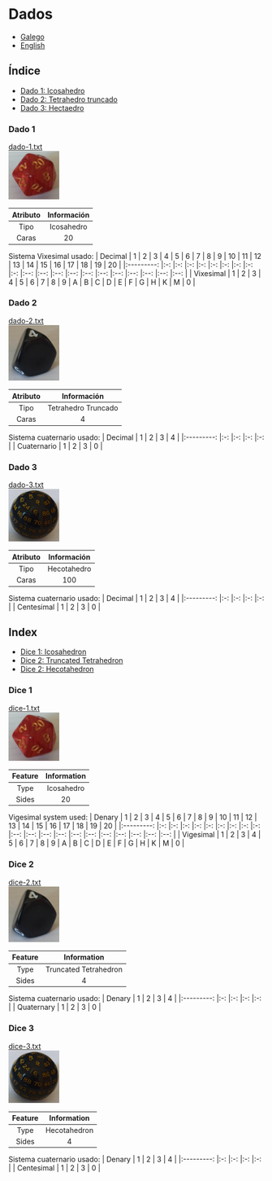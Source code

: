 # Dados
- [Galego](dados.md#índice)
- [English](dados.md#index)

## Índice
- [Dado 1: Icosahedro](dados.md#dado-1)
- [Dado 2: Tetrahedro truncado](dados.md#dado-2)
- [Dado 3: Hectaedro](dados.md#dado-3)

### Dado 1
[dado-1.txt](../src/dados/dado-1.txt)  
<img src="../media/dado-1.jpg" width="100" alt="Imaxe do dado 1" title="Dado 1">  

| Atributo  | Información   |
|:--------: |:-----------:  |
|   Tipo    |  Icosahedro   |
|   Caras   |      20       |

Sistema Vixesimal usado:
|  Decimal      | 1     | 2     | 3     | 4     | 5     | 6     | 7     | 8     | 9     | 10    | 11    | 12    | 13    | 14    | 15    | 16    | 17    | 18    | 19    | 20    |
|:---------:    |:-:    |:-:    |:-:    |:-:    |:-:    |:-:    |:-:    |:-:    |:-:    |:--:   |:--:   |:--:   |:--:   |:--:   |:--:   |:--:   |:--:   |:--:   |:--:   |:--:   |
| Vixesimal     | 1     | 2     | 3     | 4     | 5     | 6     | 7     | 8     | 9     |  A    |  B    |  C    |  D    |  E    |  F    |  G    |  H    |  K    |  M    |  0    |

### Dado 2
[dado-2.txt](../src/dados/dado-2.txt)  
<img src="../media/dado-2.jpg" width="100" alt="Imaxe do dado 2" title="Dado 2">

| Atributo  | Información            |
|:--------: |:-----------:           |
|   Tipo    |  Tetrahedro Truncado   |
|   Caras   |      4                 |

Sistema cuaternario usado:
|  Decimal      | 1     | 2     | 3     | 4     |
|:---------:    |:-:    |:-:    |:-:    |:-:    |
| Cuaternario   | 1     | 2     | 3     | 0     |

### Dado 3
[dado-3.txt](../src/dados/dado-3.txt)  
<img src="../media/dado-3.jpg" width="100" alt="Imaxe do dado 3" title="Dado 3">

| Atributo  | Información     |
|:--------: |:-----------:    |
|   Tipo    |  Hecotahedro    |
|   Caras   |      100        |

Sistema cuaternario usado:
|  Decimal     | 1     | 2     | 3     | 4     |
|:---------:   |:-:    |:-:    |:-:    |:-:    |
| Centesimal   | 1     | 2     | 3     | 0     |

## Index
- [Dice 1: Icosahedron](dados.md#dice-1)
- [Dice 2: Truncated Tetrahedron](dados.md#dice-2)
- [Dice 2: Hecotahedron](dados.md#dice-3)

### Dice 1
[dice-1.txt](../src/dados/dado-1.txt)  
<img src="../media/dado-1.jpg" width="100" alt="Image of dice 1" title="Dice 1">

| Feature   | Information   |
|:--------: |:-----------:  |
|   Type    |  Icosahedro   |
|   Sides   |      20       |

Vigesimal system used:
|  Denary       | 1     | 2     | 3     | 4     | 5     | 6     | 7     | 8     | 9     | 10    | 11    | 12    | 13    | 14    | 15    | 16    | 17    | 18    | 19    | 20    |
|:---------:    |:-:    |:-:    |:-:    |:-:    |:-:    |:-:    |:-:    |:-:    |:-:    |:--:   |:--:   |:--:   |:--:   |:--:   |:--:   |:--:   |:--:   |:--:   |:--:   |:--:   |
| Vigesimal     | 1     | 2     | 3     | 4     | 5     | 6     | 7     | 8     | 9     |  A    |  B    |  C    |  D    |  E    |  F    |  G    |  H    |  K    |  M    |  0    |

### Dice 2
[dice-2.txt](../src/dados/dado-2.txt)  
<img src="../media/dado-2.jpg" width="100" alt="Image of dice 2" title="Dice 2">

| Feature   | Information                |
|:--------: |:-----------:               |
|   Type    |  Truncated Tetrahedron     |
|   Sides   |      4                     |

Sistema cuaternario usado:
|  Denary      | 1     | 2     | 3     | 4     |
|:---------:   |:-:    |:-:    |:-:    |:-:    |
| Quaternary   | 1     | 2     | 3     | 0     |

### Dice 3
[dice-3.txt](../src/dados/dado-3.txt)  
<img src="../media/dado-3.jpg" width="100" alt="Image of dice 3" title="Dice 3">

| Feature   | Information       |
|:--------: |:-----------:      |
|   Type    |  Hecotahedron     |
|   Sides   |      4            |

Sistema cuaternario usado:
|  Denary      | 1     | 2     | 3     | 4     |
|:---------:   |:-:    |:-:    |:-:    |:-:    |
| Centesimal   | 1     | 2     | 3     | 0     |
